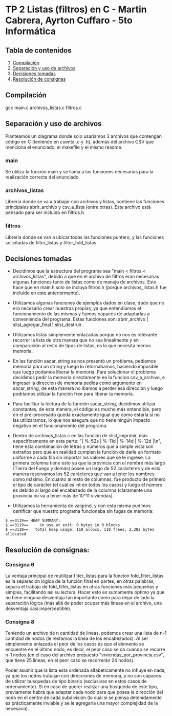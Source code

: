 # TP 2 Listas (filtros) en C - Martin Cabrera, Ayrton Cuffaro - 5to Informática

## Tabla de contenidos
1. [Compilación](#compilación)
2. [Separación y uso de archivos](#Separación-y-uso-de-archivos)
3. [Decisiones tomadas](#decisiones-tomadas)
4. [Resolución de consignas](#Resolución-de-consignas)

## Compilación

gcc main.c archivos_listas.c filtros.c


## Separación y uso de archivos

Planteamos un diagrama donde solo usaríamos 3 archivos que contengan código en C (teniendo en cuenta .c y .h), además del archivo CSV que menciona el enunciado, el makefile y el mismo readme.

### main
Se utiliza la función main y se llama a las funciones necesarias para la realización correcta del enunciado.

### archivos_listas
Librería donde se va a trabajar con archivos y listas, contiene las funciones principales abrir_archivo y csv_a_lista (entre otras).
 Este archivo está pensado para ser incluido en filtros.h

### filtros
Librería donde se van a ubicar todas las funciones puntero, y las funciones solicitadas de filter_listas y filter_fold_listas


## Decisiones tomadas

- Decidimos que la estructura del programa sea "main < filtros < archivos_listas", debido a que en el archivo de filtros eran necesarias algunas funciones tanto de listas como de manejo de archivos. Esto hace que en main.h solo se incluya filtros.h (porque archivos_listas.h fue incluido en este anteriormente).

- Utilizamos algunas funciones de ejemplos dados en clase, dado que no era necesario crear nuestras propias, ya que entendíamos el funcionamiento de las mismas y fuimos capaces de adaptarlas a conveniencia del programa. Estas funciones son: abrir_archivo | slist_agregar_final | slist_destruir. 

- Utilizamos listas simplemente enlazadas porque no nos es relevante recorrer la lista de otra manera que no sea linealmente y en comparación al resto de tipos de listas, es la que necesita menos memoria.

- En las función sacar_string se nos presentó un problema, pediamos memoria para un string y luego lo retornabamos, haciendo imposible que luego podamos liberar la memoria. Para solucionar el problema decidimos pedir la memoria directamente en la funcion csv_a_archivo, e ingresar la direccion de memoria pedida como argumento en sacar_string, de esta manera no ibamos a perder esa dirección y luego podríamos utilizar la función free para liberar la memoria.

- Para facilitar la lectura de la función sacar_string, decidimos utilizar constantes, de esta manera, el código es mucho más entendible, pero en el pre-procesado queda exactamente igual que como estaría si no las utilizaramos, lo que nos asegura que no tiene ningún impacto negativo en el funcionamiento del programa.

- Dentro de archivos_listas.c en las función de slist_imprimir, más especificamente en esta parte: "| %-52s | %-11d | %-14d | %-12d |\n", tiene esta combinación de letras y números que a simple vista son extraños pero que en realidad cumplen la función de darle un formato uniforme a cada fila sin importar los valores que se le ingrese. La primera columna tiene esto ya que la provincia con el nombre más largo (Tierra del Fuego y demás) posee un largo de 52 carácteres y de esta manera reservamos los 52 carácteres que van a tener los nombres como máximo. En cuanto al resto de columnas, fue producto de primero el tipo de carácter (el cuál es int en todos los casos) y luego el número es debido al largo del encabezado de la columna (claramente una provincia no va a tener más de 10^11 viviendas).

- Utilizamos la herramienta de valgrind, y con esta misma pudimos certificar que nuestro programa funcionaba sin fugas de memoria:
```
$ ==3119== HEAP SUMMARY:
$ ==3119==     in use at exit: 0 bytes in 0 blocks
$ ==3119==   total heap usage: 110 allocs, 110 frees, 2,282 bytes allocated
```

## Resolución de consignas:

### Consigna 6
 La ventaja principal de reutilizar filter_listas para la funcion fold_filter_listas es la separación lógica de la función final en partes, en otras palabras, separa el trabajo de fold_filter_listas en otras funciones más pequeñas y simples, facilitando así su lectura.
 Hacer esto es sumamente óptimo ya que no tiene ninguna desventaja tan importante como para dejar de lado la separación lógica (más allá de poder ocupar más lineas en el archivo, una desventaja casi imperceptible).

### Consigna 8
 Teniendo un archivo de n cantidad de lineas, podemos crear una lista de n-1 cantidad de nodos (le restamos la linea de los encabezados). Al ser simplemente enlazada el peor de los casos es que el elemento se encuentre en el último nodo, es decir, el peor caso se da cuando se recorre n-1 nodos (en el caso del archivo propuesto "viviendas_por_provincia.csv", que tiene 25 lineas, en el peor caso se recorrerán 24 nodos).

 Poder asumir que la lista esta ordenada alfabeticamente no influye en nada, ya que los nodos trabajan con direcciones de memoria, y no son capaces de utilizar busquedas de tipo binario (exclusivas en estos casos de ordenamiento). Si en caso de querer realizar una busqueda de este tipo, previamente habrá que adaptar cada nodo para que posea la dirección del nodo en el centro de cada subdivisión (lo cuál si se piensa detenidamente es prácticamente inviable y se le agregaría una mayor complejidad de la necesaria).
